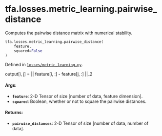 <div itemscope itemtype="http://developers.google.com/ReferenceObject">
<meta itemprop="name" content="tfa.losses.metric_learning.pairwise_distance" />
<meta itemprop="path" content="Stable" />
</div>

# tfa.losses.metric_learning.pairwise_distance

Computes the pairwise distance matrix with numerical stability.

``` python
tfa.losses.metric_learning.pairwise_distance(
    feature,
    squared=False
)
```



Defined in [`losses/metric_learning.py`](https://github.com/tensorflow/addons/tree/r0.3/tensorflow_addons/losses/metric_learning.py).

<!-- Placeholder for "Used in" -->

output[i, j] = || feature[i, :] - feature[j, :] ||_2

#### Args:

* <b>`feature`</b>: 2-D Tensor of size [number of data, feature dimension].
* <b>`squared`</b>: Boolean, whether or not to square the pairwise distances.


#### Returns:

* <b>`pairwise_distances`</b>: 2-D Tensor of size [number of data, number of data].